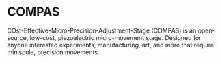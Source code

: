 # COMPAS
COst-Effective-Micro-Precision-Adjustment-Stage (COMPAS) is an open-source, low-cost, piezoelectric micro-movement stage. Designed for anyone interested experiments, manufacturing, art, and more that require miniscule, precision movements.
